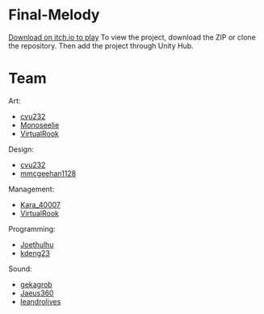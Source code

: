 # Final-Melody
[Download on itch.io to play](https://kdeng23.itch.io/final-melody)
To view the project, download the ZIP or clone the repository. Then add the project through Unity Hub.

# Team

Art:
* [cvu232](https://cvu232.itch.io/)
* [Monoseelie](https://monoseelie.itch.io/)
* [VirtualRook](https://virtualrook.itch.io/)

Design:
* [cvu232](https://cvu232.itch.io/)
* [mmcgeehan1128](https://mmcgeehan1128.itch.io/)

Management:
* [Kara_40007](https://kara-40007.itch.io/)
* [VirtualRook](https://virtualrook.itch.io/)

Programming:
* [Joethulhu](https://joethulhu.itch.io/)
* [kdeng23](https://kdeng23.itch.io/)

Sound:
* [gekagrob](https://gekagrob.itch.io/)
* [Jaeus360](https://jaeus360.itch.io/)
* [leandrolives](https://leandrolives.itch.io/)
